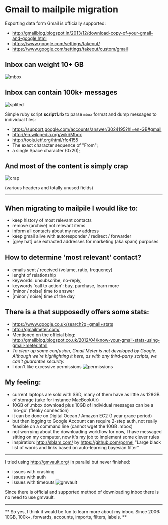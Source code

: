 # Gmail to mailpile migration

Exporting data form Gmail is officially supported:
* http://gmailblog.blogspot.in/2013/12/download-copy-of-your-gmail-and-google.html
* https://www.google.com/settings/takeout/
* https://www.google.com/settings/takeout/custom/gmail

## Inbox can weight 10+ GB

![mbox](http://i.imgur.com/0A5B83v.png)


## Inbox can contain 100k+ messages

![splited](http://i.imgur.com/PKIZLJE.png)

Simple ruby script **script1.rb** to parse ```mbox``` format and dump messages to individual files:
* https://support.google.com/accounts/answer/3024195?hl=en-GB#gmail
* http://en.wikipedia.org/wiki/Mbox
* http://tools.ietf.org/html/rfc4155
* The exact character sequence of "From";
* a single Space character (0x20);

## And most of the content is simply crap

![crap](http://i.imgur.com/cxtBEag.png)

(various headers and totally unused fields)

----

## When migrating to mailpile I would like to:
* keep history of most relevant contacts
* remove (archive) not relevant items
* inform all contacts about my new address
* keep gmail alive with autoresponder / redirect / forwarder
* [grey hat] use extracted addresses for marketing (aka spam) purposes

## How to determine 'most relevant' contact?
* emails sent / received (volume, ratio, frequency)
* lenght of relationship 
* keywords: unsubscribe, no-reply, 
* keywords 'call to action': buy, purchase, learn more
* [minor / noise] time to answer
* [minor / noise] time of the day

## There is a that supposedly offers some stats:
* https://www.google.co.uk/search?q=gmail+stats
* http://gmailmeter.com/
* Mentioned on the official blog: http://gmailblog.blogspot.co.uk/2012/04/know-your-gmail-stats-using-gmail-meter.html
* *To clear up some confusion, Gmail Meter is not developed by Google.  Although we're highlighting it here, as with any third-party scripts, we can't guarantee security.*
* I don't like excessive permissions
![permissions](http://i.imgur.com/WEWfla2.png)

## My feeling:
* current laptops are sold with SSD, many of them have as little as 128GB of storage (take for instance MacBookAir)
* 10GB of .mbox download plus 10GB of individual messages can be a 'no-go' (fleaky connection)
* it can be done on Digital Ocean / Amazon EC2 (1 year grace period)
* but then logging to Google Account can require 2-step auth, not really feasible on a command line (cannot wget the 10GB .mbox)
* not worrying about the downloading workflow for now, I have messaged sitting on my computer, now it's my job to implement some clever rules
* inspiration: http://sblam.com/ by https://github.com/pornel "Large black list of words and links based on auto-learning bayesian filter"

----
I tried using http://gmvault.org/ in parallel but never finished:
* issues with crashing
* issues with auth
* issues with timeouts
![gmvault](http://i.imgur.com/8LV7fPb.png)

Since there is official and supported method of downloading inbox there is no need to use gmvault.

---

** So yes, I think it would be fun to learn more about my inbox. Since 2006: 10GB, 100k+, forwards, accounts, imports, filters, labels. **